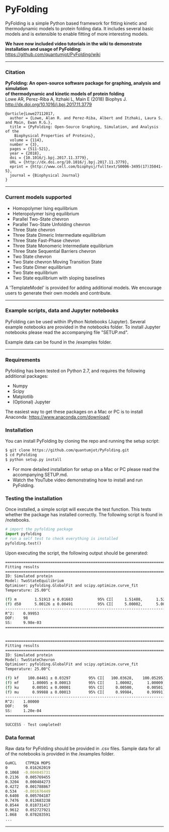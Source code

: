 # PyFolding


PyFolding is a simple Python based framework for fitting kinetic and
thermodynamic models to protein folding data.  It includes several basic models
and is extensible to enable fitting of more interesting models.

**We have now included video tutorials in the wiki to demonstrate installation
and usage of PyFolding**:
https://github.com/quantumjot/PyFolding/wiki

---
### Citation

**PyFolding: An open-source software package for graphing, analysis and simulation  
of thermodynamic and kinetic models of protein folding**  
Lowe AR, Perez-Riba A, Itzhaki L, Main E (2018) Biophys J.  
http://dx.doi.org/10.1016/j.bpj.2017.11.3779

```
@article{Lowe27112017,
  author = {Lowe, Alan R. and Perez-Riba, Albert and Itzhaki, Laura S. and Main, Ewan R.G.},
  title = {PyFolding: Open-Source Graphing, Simulation, and Analysis of the
    Biophysical Properties of Proteins},
  volume = {114},
  number = {3},
  pages = {511-521},
  year = {2018},
  doi = {10.1016/j.bpj.2017.11.3779},
  URL = {http://dx.doi.org/10.1016/j.bpj.2017.11.3779},
  eprint = {http://www.cell.com/biophysj/fulltext/S0006-3495(17)35041-5},
  journal = {Biophysical Journal}
}
```

---

### Current models supported

+ Homopolymer Ising equilibrium
+ Heteropolymer Ising equilibrium
+ Parallel Two-State chevron
+ Parallel Two-State Unfolding chevron
+ Three State chevron
+ Three State Dimeric Intermediate equilibrium
+ Three State Fast-Phase chevron
+ Three State Monomeric Intermediate equilibrium
+ Three State Sequential Barriers chevron
+ Two State chevron
+ Two State chevron Moving Transition State
+ Two State Dimer equilibrium
+ Two State equilibrium
+ Two State equilibrium with sloping baselines

A 'TemplateModel' is provided for adding additional models. We encourage users
to generate their own models and contribute.

---
### Example scripts, data and Jupyter notebooks
PyFolding can be used within IPython Notebooks (Jupyter). Several example
notebooks are provided in the notebooks folder. To install Jupyter notebooks
please read the accompanying file "SETUP.md".

Example data can be found in the /examples folder.

---

### Requirements

Pyfolding has been tested on Python 2.7, and requires the following additional packages:
+ Numpy
+ Scipy
+ Matplotlib
+ (Optional) Jupyter

The easiest way to get these packages on a Mac or PC is to install Anaconda:
https://www.anaconda.com/download/


### Installation

You can install PyFolding by cloning the repo and running the setup script:
```sh
$ git clone https://github.com/quantumjot/PyFolding.git
$ cd PyFolding
$ python setup.py install
```

+ For more detailed installation for setup on a Mac or PC please read the accompanying SETUP.md.
+ Watch the YouTube video demonstrating how to install and run PyFolding.

### Testing the installation

Once installed, a simple script will execute the test function. This tests
whether the package has installed correctly.  The following script is found in /notebooks.

```python
# import the pyfolding package
import pyfolding
# run a self test to check everything is installed
pyfolding.test()
```

Upon executing the script, the following output should be generated:

```sh
================================================================================
Fitting results
================================================================================
ID: Simulated protein
Model: TwoStateEquilibrium
Optimiser: pyfolding.GlobalFit and scipy.optimize.curve_fit
Temperature: 25.00°C

(f) m        1.51913 ± 0.01683      	 95% CI[     1.51488,      1.52339]
(f) d50      5.00126 ± 0.00491      	 95% CI[     5.00002,      5.00250]
--------------------------------------------------------------------------------
R^2: 	0.99953
DOF: 	98
SS: 	9.98e-03
================================================================================


================================================================================
Fitting results
================================================================================
ID: Simulated protein
Model: TwoStateChevron
Optimiser: pyfolding.GlobalFit and scipy.optimize.curve_fit
Temperature: 25.00°C

(f) kf    100.04461 ± 0.03297      	 95% CI[   100.03628,    100.05295]
(f) mf      1.00005 ± 0.00013      	 95% CI[     1.00002,      1.00009]
(f) ku      0.00501 ± 0.00001      	 95% CI[     0.00500,      0.00501]
(f) mu      0.99988 ± 0.00013      	 95% CI[     0.99984,      0.99991]
--------------------------------------------------------------------------------
R^2: 	1.00000
DOF: 	96
SS: 	1.20e-04
================================================================================

SUCCESS - Test completed!
```

### Data format

Raw data for PyFolding should be provided in .csv files. Sample data for all of the notebooks is provided in the /examples folder.

```sh
GuHCL    CTPR2A MOPS
0        0.016262019
0.1068  -0.004045731
0.2136   0.005769455
0.3204   0.000484273
0.4272   0.001788867
0.534   -0.001676449
0.6408   0.005704187
0.7476   0.013683238
0.8544   0.018731417
0.9612   0.052727921
1.068    0.078283591
...
```

---
